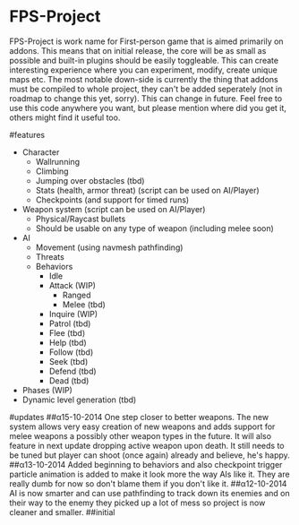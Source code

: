 FPS-Project
===========
FPS-Project is work name for First-person game that is aimed primarily on addons. This means that on initial release, the core will be as small as possible and built-in plugins should be easily toggleable. This can create interesting experience where you can experiment, modify, create unique maps etc. The most notable down-side is currently the thing that addons must be compiled to whole project, they can't be added seperately (not in roadmap to change this yet, sorry). This can change in future. Feel free to use this code anywhere you want, but please mention where did you get it, others might find it useful too.


#features
* Character
  * Wallrunning
  * Climbing
  * Jumping over obstacles (tbd)
  * Stats (health, armor threat) (script can be used on AI/Player)
  * Checkpoints (and support for timed runs)
* Weapon system (script can be used on AI/Player)
  * Physical/Raycast bullets
  * Should be usable on any type of weapon (including melee soon) 
* AI
  * Movement (using navmesh pathfinding)
  * Threats
  * Behaviors
    * Idle
    * Attack (WIP)
      * Ranged
      * Melee (tbd)
    * Inquire (WIP)
    * Patrol (tbd)
    * Flee (tbd)
    * Help (tbd)
    * Follow (tbd)
    * Seek (tbd)
    * Defend (tbd)
    * Dead (tbd)
* Phases (WIP)
* Dynamic level generation (tbd)

#updates
##α15-10-2014
One step closer to better weapons. The new system allows very easy creation of new weapons and adds support for melee weapons a possibly other weapon types in the future. It will also feature in next update dropping active weapon upon death. It still needs to be tuned but player can shoot (once again) already and believe, he's happy.
##α13-10-2014
Added beginning to behaviors and also checkpoint trigger particle animation is added to make it look more the way AIs like it. They are really dumb for now so don't blame them if you don't like it.
##α12-10-2014
AI is now smarter and can use pathfinding to track down its enemies and
on their way to the enemy they picked up a lot of mess so project is now
cleaner and smaller.
##initial
